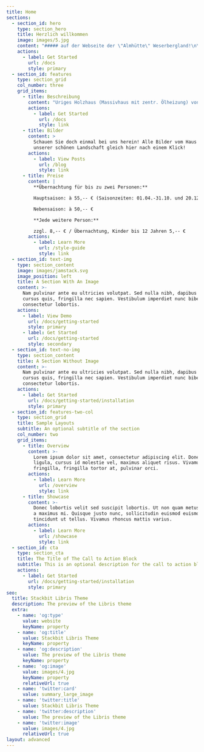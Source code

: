 ```yaml
---
title: Home
sections:
  - section_id: hero
    type: section_hero
    title: Herzlich willkommen
    image: images/5.jpg
    content: "##### auf der Webseite der \"Almhütte\" Weserbergland!\n\n**Sie suchen ein Urlaubsdomizil...**\n\n*   Idyllisch am Waldrand gelegen, mit weitem Ausblick ins Tal?\n\n*   Ohne den Verkehrslärm, wo Sie nur Vogelgezwitscher hören?\n\n*   Mit wunderbaren Wanderwegen, geeignet auch für Mountainbikes?\n\n*   Dazu liebevoll möbliert, wo auch Ihr tierischer Gefährte willkommen ist?\n\n*   Kurz, ein Ort, der die Seele streichelt, für Individualisten...\n\n##### Dann sind Sie richtig auf der Homepage „Weserbergland-almhuette“!\n\nMöchten Sie über die Belegung informiert werden, geben Sie bitte\_[www.hundeurlaub.de](http://www.hundeurlaub.de/) ein.\n"
    actions:
      - label: Get Started
        url: /docs
        style: primary
  - section_id: features
    type: section_grid
    col_number: three
    grid_items:
      - title: Beschreibung
        content: "Uriges Holzhaus (Massivhaus mit zentr. Ölheizung) von 120 qm auf einem 1200 qm\_großen Grundstück direkt am Waldrand. Kind und Hund können sich hier völlig gefahrlos frei auf dem geschlossenen Grundstück bewegen. Mit 3 Schlafräume für insgesamt 5 Personen (mehr möglich).\n"
        actions:
          - label: Get Started
            url: /docs
            style: link
      - title: Bilder
        content: >
          Schauen Sie doch einmal bei uns herein! Alle Bilder vom Haus und
          unserer schönen Landschaft gleich hier nach einem Klick!
        actions:
          - label: View Posts
            url: /blog
            style: link
      - title: Preise
        content: |
          **Übernachtung für bis zu zwei Personen:**

          Hauptsaison: à 55,-- € (Saisonzeiten: 01.04.-31.10. und 20.12.-10.01.)

          Nebensaison: à 50,-- €

          **Jede weitere Person:**

          zzgl. 8,-- € / Übernachtung, Kinder bis 12 Jahren 5,-- €
        actions:
          - label: Learn More
            url: /style-guide
            style: link
  - section_id: text-img
    type: section_content
    image: images/jamstack.svg
    image_position: left
    title: A Section With An Image
    content: >-
      Nam pulvinar ante eu ultricies volutpat. Sed nulla nibh, dapibus sit amet
      cursus quis, fringilla nec sapien. Vestibulum imperdiet nunc bibendum
      consectetur lobortis.
    actions:
      - label: View Demo
        url: /docs/getting-started
        style: primary
      - label: Get Started
        url: /docs/getting-started
        style: secondary
  - section_id: text-no-img
    type: section_content
    title: A Section Without Image
    content: >-
      Nam pulvinar ante eu ultricies volutpat. Sed nulla nibh, dapibus sit amet
      cursus quis, fringilla nec sapien. Vestibulum imperdiet nunc bibendum
      consectetur lobortis.
    actions:
      - label: Get Started
        url: /docs/getting-started/installation
        style: primary
  - section_id: features-two-col
    type: section_grid
    title: Sample Layouts
    subtitle: An optional subtitle of the section
    col_number: two
    grid_items:
      - title: Overview
        content: >-
          Lorem ipsum dolor sit amet, consectetur adipiscing elit. Donec nisl
          ligula, cursus id molestie vel, maximus aliquet risus. Vivamus in nibh
          fringilla, fringilla tortor at, pulvinar orci.
        actions:
          - label: Learn More
            url: /overview
            style: link
      - title: Showcase
        content: >-
          Donec lobortis velit sed suscipit lobortis. Ut non quam metus. Nullam
          a maximus mi. Quisque justo nunc, sollicitudin euismod euismod at,
          tincidunt ut tellus. Vivamus rhoncus mattis varius.
        actions:
          - label: Learn More
            url: /showcase
            style: link
  - section_id: cta
    type: section_cta
    title: The Title of The Call to Action Block
    subtitle: This is an optional description for the call to action block.
    actions:
      - label: Get Started
        url: /docs/getting-started/installation
        style: primary
seo:
  title: Stackbit Libris Theme
  description: The preview of the Libris theme
  extra:
    - name: 'og:type'
      value: website
      keyName: property
    - name: 'og:title'
      value: Stackbit Libris Theme
      keyName: property
    - name: 'og:description'
      value: The preview of the Libris theme
      keyName: property
    - name: 'og:image'
      value: images/4.jpg
      keyName: property
      relativeUrl: true
    - name: 'twitter:card'
      value: summary_large_image
    - name: 'twitter:title'
      value: Stackbit Libris Theme
    - name: 'twitter:description'
      value: The preview of the Libris theme
    - name: 'twitter:image'
      value: images/4.jpg
      relativeUrl: true
layout: advanced
---
```

